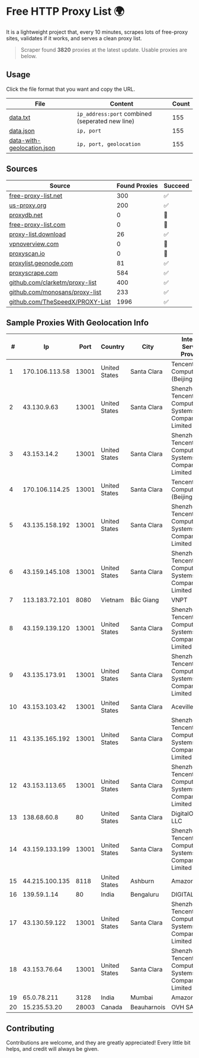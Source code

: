 
# Free HTTP Proxy List 🌍

It is a lightweight project that, every 10 minutes, scrapes lots of free-proxy sites, validates if it works, and serves a clean proxy list.


> Scraper found **3820** proxies at the latest update. Usable proxies are below.

## Usage

Click the file format that you want and copy the URL.


|File|Content|Count|
|----|-------|-----|
|[data.txt](https://raw.githubusercontent.com/themiralay/Proxy-List-World/master/data.txt)|`ip_address:port` combined (seperated new line)|155|
|[data.json](https://raw.githubusercontent.com/themiralay/Proxy-List-World/master/data.json)|`ip, port`|155|
|[data-with-geolocation.json](https://raw.githubusercontent.com/themiralay/Proxy-List-World/master/data-with-geolocation.json)|`ip, port, geolocation`|155|

## Sources

|Source|Found Proxies|Succeed|
|------|-------------|-------|
|[free-proxy-list.net](https://free-proxy-list.net)|300|✅|
|[us-proxy.org](https://www.us-proxy.org)|200|✅|
|[proxydb.net](http://proxydb.net)|0|🚫|
|[free-proxy-list.com](https://free-proxy-list.com/?page=&port=&type%5B%5D=http&type%5B%5D=https&up_time=0&search=Search)|0|🚫|
|[proxy-list.download](https://www.proxy-list.download/HTTP)|26|✅|
|[vpnoverview.com](https://vpnoverview.com/privacy/anonymous-browsing/free-proxy-servers)|0|🚫|
|[proxyscan.io](https://www.proxyscan.io)|0|🚫|
|[proxylist.geonode.com](https://proxylist.geonode.com/api/proxy-list?limit=300&page=1&sort_by=lastChecked&sort_type=desc&protocols=http,https)|81|✅|
|[proxyscrape.com](https://api.proxyscrape.com/v2/?request=displayproxies&protocol=http&timeout=10000&country=all&ssl=all&anonymity=all)|584|✅|
|[github.com/clarketm/proxy-list](https://raw.githubusercontent.com/clarketm/proxy-list/master/proxy-list-raw.txt)|400|✅|
|[github.com/monosans/proxy-list](https://raw.githubusercontent.com/monosans/proxy-list/main/proxies/http.txt)|233|✅|
|[github.com/TheSpeedX/PROXY-List](https://raw.githubusercontent.com/TheSpeedX/PROXY-List/master/http.txt)|1996|✅|


## Sample Proxies With Geolocation Info

|#|Ip|Port|Country|City|Internet Service Provider|
|-|--|----|-------|----|-------------------------|
|1|170.106.113.58|13001|United States|Santa Clara|Tencent Cloud Computing (Beijing) Co|
|2|43.130.9.63|13001|United States|Santa Clara|Shenzhen Tencent Computer Systems Company Limited|
|3|43.153.14.2|13001|United States|Santa Clara|Shenzhen Tencent Computer Systems Company Limited|
|4|170.106.114.25|13001|United States|Santa Clara|Tencent Cloud Computing (Beijing) Co|
|5|43.135.158.192|13001|United States|Santa Clara|Shenzhen Tencent Computer Systems Company Limited|
|6|43.159.145.108|13001|United States|Santa Clara|Shenzhen Tencent Computer Systems Company Limited|
|7|113.183.72.101|8080|Vietnam|Bắc Giang|VNPT|
|8|43.159.139.120|13001|United States|Santa Clara|Shenzhen Tencent Computer Systems Company Limited|
|9|43.135.173.91|13001|United States|Santa Clara|Shenzhen Tencent Computer Systems Company Limited|
|10|43.153.103.42|13001|United States|Santa Clara|Aceville Pte.ltd|
|11|43.135.165.192|13001|United States|Santa Clara|Shenzhen Tencent Computer Systems Company Limited|
|12|43.153.113.65|13001|United States|Santa Clara|Shenzhen Tencent Computer Systems Company Limited|
|13|138.68.60.8|80|United States|Santa Clara|DigitalOcean, LLC|
|14|43.159.133.199|13001|United States|Santa Clara|Shenzhen Tencent Computer Systems Company Limited|
|15|44.215.100.135|8118|United States|Ashburn|Amazon.com|
|16|139.59.1.14|80|India|Bengaluru|DIGITALOCEAN|
|17|43.130.59.122|13001|United States|Santa Clara|Shenzhen Tencent Computer Systems Company Limited|
|18|43.153.76.64|13001|United States|Santa Clara|Shenzhen Tencent Computer Systems Company Limited|
|19|65.0.78.211|3128|India|Mumbai|Amazon.com|
|20|15.235.53.20|28003|Canada|Beauharnois|OVH SAS|



## Contributing

Contributions are welcome, and they are greatly appreciated! Every
little bit helps, and credit will always be given.

